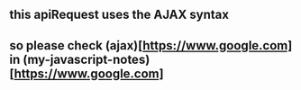 ## this apiRequest uses the AJAX syntax

## so please check (ajax)[https://www.google.com] in (my-javascript-notes)[https://www.google.com]


